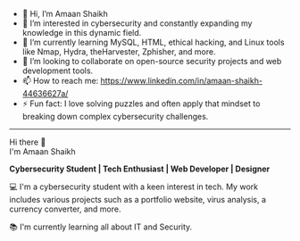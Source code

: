 - 👋 Hi, I’m Amaan Shaikh
- 👀 I’m interested in cybersecurity and constantly expanding my knowledge in this dynamic field.
- 🌱 I’m currently learning MySQL, HTML, ethical hacking, and Linux tools like Nmap, Hydra, theHarvester, Zphisher, and more.
- 💞️ I’m looking to collaborate on open-source security projects and web development tools.
- 📫 How to reach me: https://www.linkedin.com/in/amaan-shaikh-44636627a/
- ⚡ Fun fact: I love solving puzzles and often apply that mindset to breaking down complex cybersecurity challenges.

---

Hi there 👋  
I'm Amaan Shaikh

**Cybersecurity Student | Tech Enthusiast | Web Developer | Designer**

💻 I'm a cybersecurity student with a keen interest in tech. My work includes various projects such as a portfolio website, virus analysis, a currency converter, and more.

📚 I'm currently learning all about IT and Security.



